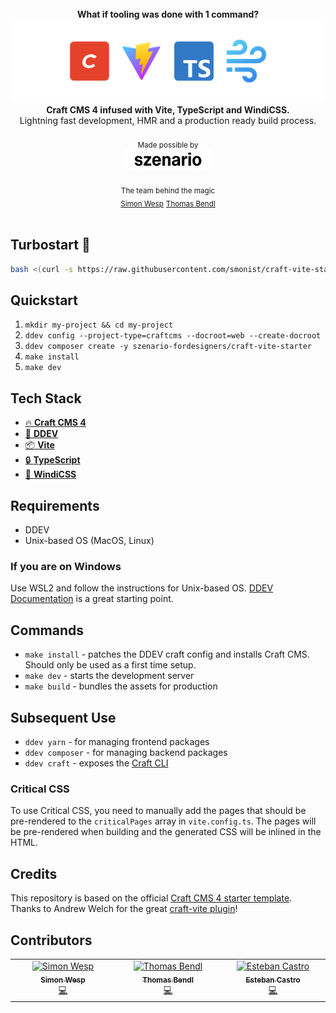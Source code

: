 <br />
<div align="center"><strong>What if tooling was done with 1 command?</strong></div>

<img alt="craft-vite" src="header.png"/>
<div align="center"><strong>Craft CMS 4 infused with Vite, TypeScript and WindiCSS.</strong></div>
<div align="center">Lightning fast development, HMR and a production ready build process.</div>

<br />
<div align="center">
  <sub>Made possible by</sub>
  <sub><br />
  <a href="https://szenario.design/" target="_blank">
    <img src="szenario-logo.svg" style="width:140px;" alt="szenario.design logo" /></a>
  </sub><br /><br />
  <sub>The team behind the magic</sub><br />
  <sub><a href="https://twitter.com/smonist">Simon Wesp</a></sub>
  <sub><a href="https://twitter.com/thomasbendl">Thomas Bendl</a></sub>  
</div>

<br />

## Turbostart 🚀

```sh
bash <(curl -s https://raw.githubusercontent.com/smonist/craft-vite-starter/main/init.sh)
```

## Quickstart

1.  `mkdir my-project && cd my-project`
2.  `ddev config --project-type=craftcms --docroot=web --create-docroot`
3.  `ddev composer create -y szenario-fordesigners/craft-vite-starter`
4.  `make install`
5.  `make dev`

## Tech Stack

- [🔥 **Craft CMS 4**](https://github.com/craftcms/cms)
- [🚢 **DDEV**](https://github.com/drud/ddev)
- [📦 **Vite**](https://github.com/vitejs/vite)
- [🔒 **TypeScript**](https://github.com/microsoft/TypeScript)
- [💨 **WindiCSS**](https://github.com/windicss/windicss)

## Requirements

- DDEV
- Unix-based OS (MacOS, Linux)

### If you are on Windows

Use WSL2 and follow the instructions for Unix-based OS. [DDEV Documentation](https://ddev.readthedocs.io/en/latest/users/install/docker-installation/) is a great starting point.

## Commands

- `make install` - patches the DDEV craft config and installs Craft CMS. Should only be used as a first time setup.
- `make dev` - starts the development server
- `make build` - bundles the assets for production

## Subsequent Use

- `ddev yarn` - for managing frontend packages
- `ddev composer` - for managing backend packages
- `ddev craft` - exposes the [Craft CLI](https://ddev.readthedocs.io/en/latest/users/usage/commands/#craft)

### Critical CSS

To use Critical CSS, you need to manually add the pages that should be pre-rendered to the `criticalPages` array in `vite.config.ts`. The pages will be pre-rendered when building and the generated CSS will be inlined in the HTML.


## Credits

This repository is based on the official [Craft CMS 4 starter template](https://github.com/craftcms/craft).  
Thanks to Andrew Welch for the great [craft-vite plugin](https://github.com/nystudio107/craft-vite)!


## Contributors

<!-- ALL-CONTRIBUTORS-LIST:START - Do not remove or modify this section -->
<!-- prettier-ignore-start -->
<!-- markdownlint-disable -->
<table>
  <tbody>
    <tr>
      <td align="center" valign="top" width="14.28%"><a href="https://github.com/smonist"><img src="https://avatars.githubusercontent.com/u/7086613?v=4?s=100" width="100px;" alt="Simon Wesp"/><br /><sub><b>Simon Wesp</b></sub></a><br /><a href="https://github.com/szenario-fordesigners/craft-vite-starter/commits?author=smonist" title="Code">💻</a></td>
      <td align="center" valign="top" width="14.28%"><a href="https://github.com/thomasbendl"><img src="https://avatars.githubusercontent.com/u/8804216?v=4?s=100" width="100px;" alt="Thomas Bendl"/><br /><sub><b>Thomas Bendl</b></sub></a><br /><a href="https://github.com/szenario-fordesigners/craft-vite-starter/commits?author=thomasbendl" title="Code">💻</a></td>
      <td align="center" valign="top" width="14.28%"><a href="https://github.com/estebancastro"><img src="https://avatars.githubusercontent.com/u/2717274?v=4?s=100" width="100px;" alt="Esteban Castro"/><br /><sub><b>Esteban Castro</b></sub></a><br /><a href="https://github.com/szenario-fordesigners/craft-vite-starter/commits?author=estebancastro" title="Code">💻</a></td>
    </tr>
  </tbody>
</table>

<!-- markdownlint-restore -->
<!-- prettier-ignore-end -->

<!-- ALL-CONTRIBUTORS-LIST:END -->
<!-- prettier-ignore-start -->
<!-- markdownlint-disable -->

<!-- markdownlint-restore -->
<!-- prettier-ignore-end -->

<!-- ALL-CONTRIBUTORS-LIST:END -->
